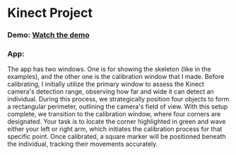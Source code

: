 # Kinect Project

### Demo: [Watch the demo](https://youtu.be/Krv7BGq6h_s)

### App:

The app has two windows. One is for showing the skeleton (like in the examples), and the other one is the calibration window that I made. Before calibrating, I initially utilize the primary window to assess the Kinect camera's detection range, observing how far and wide it can detect an individual. During this process, we strategically position four objects to form a rectangular perimeter, outlining the camera's field of view. With this setup complete, we transition to the calibration window, where four corners are designated. Your task is to locate the corner highlighted in green and wave either your left or right arm, which initiates the calibration process for that specific point. Once calibrated, a square marker will be positioned beneath the individual, tracking their movements accurately.
